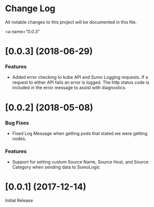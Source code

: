 # Change Log

All notable changes to this project will be documented in this file. 

<a name="0.0.3"</a>
# [0.0.3] (2018-06-29)

### Features
* Added error checking to kube API and Sumo Logging requests.  If a request to either API fails an error
is logged.  The http status code is included in the error message to assist with diagnostics.

<a name="0.0.2"></a>
# [0.0.2] (2018-05-08)


### Bug Fixes

* Fixed Log Message when getting pods that stated we were getting nodes.


### Features

*  Support for setting custom Source Name, Source Host, and Source Category when sending data to SumoLogic

<a name="0.0.1"></a>
# [0.0.1] (2017-12-14)

Initial Release
